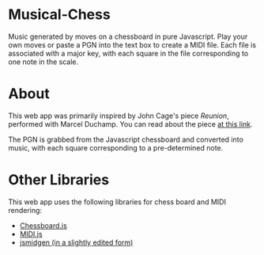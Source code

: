 # Musical-Chess
Music generated by moves on a chessboard in pure Javascript. Play your own moves or paste a PGN into the text box to create a MIDI file. Each file is associated with a major key, with each square in the file corresponding to one note in the scale.

# About
This web app was primarily inspired by John Cage's piece *Reunion*, performed with Marcel Duchamp. You can read about the piece [at this link](http://www.openculture.com/2017/09/when-john-cage-marcel-duchamp-played-chess-on-a-chessboard-that-turned-chess-moves-into-electronic-music-1968.html). 

The PGN is grabbed from the Javascript chessboard and converted into music, with each square corresponding to a pre-determined note. 

# Other Libraries
This web app uses the following libraries for chess board and MIDI rendering:
* [Chessboard.js](https://github.com/oakmac/chessboardjs)
* [MIDI.js](https://github.com/mudcube/MIDI.js/)
* [jsmidgen (in a slightly edited form)](https://github.com/dingram/jsmidgen)
